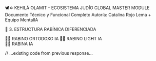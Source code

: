 🕊️✡️ KEHILÁ OLAMIT - ECOSISTEMA JUDÍO GLOBAL MASTER MODULE
Documento Técnico y Funcional Completo
Autoría: Catalina Rojo Lema + Equipo MentalIA

🧠 3. ESTRUCTURA RABÍNICA DIFERENCIADA

👨‍🦲 RABINO ORTODOXO IA
👨‍🏫 RABINO LIGHT IA  
👩‍🦲 RABINA IA

// ...existing code from previous response...
